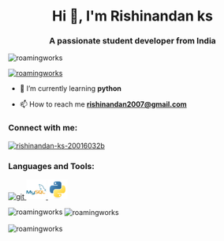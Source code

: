 <h1 align="center">Hi 👋, I'm Rishinandan ks</h1>
<h3 align="center">A passionate student developer from India</h3>

<p align="left"> <img src="https://komarev.com/ghpvc/?username=roamingworks&label=Profile%20views&color=0e75b6&style=flat" alt="roamingworks" /> </p>

<p align="left"> <a href="https://github.com/ryo-ma/github-profile-trophy"><img src="https://github-profile-trophy.vercel.app/?username=roamingworks" alt="roamingworks" /></a> </p>

- 🌱 I’m currently learning **python**

- 📫 How to reach me **rishinandan2007@gmail.com**

<h3 align="left">Connect with me:</h3>
<p align="left">
<a href="https://linkedin.com/in/rishinandan-ks-20016032b" target="blank"><img align="center" src="https://raw.githubusercontent.com/rahuldkjain/github-profile-readme-generator/master/src/images/icons/Social/linked-in-alt.svg" alt="rishinandan-ks-20016032b" height="30" width="40" /></a>
</p>

<h3 align="left">Languages and Tools:</h3>
<p align="left"> <a href="https://git-scm.com/" target="_blank" rel="noreferrer"> <img src="https://www.vectorlogo.zone/logos/git-scm/git-scm-icon.svg" alt="git" width="40" height="40"/> </a> <a href="https://www.mysql.com/" target="_blank" rel="noreferrer"> <img src="https://raw.githubusercontent.com/devicons/devicon/master/icons/mysql/mysql-original-wordmark.svg" alt="mysql" width="40" height="40"/> </a> <a href="https://www.python.org" target="_blank" rel="noreferrer"> <img src="https://raw.githubusercontent.com/devicons/devicon/master/icons/python/python-original.svg" alt="python" width="40" height="40"/> </a> </p>

<p><img align="left" src="https://github-readme-stats.vercel.app/api/top-langs?username=roamingworks&show_icons=true&locale=en&layout=compact" alt="roamingworks" /></p>

<p>&nbsp;<img align="center" src="https://github-readme-stats.vercel.app/api?username=roamingworks&show_icons=true&locale=en" alt="roamingworks" /></p>

<p><img align="center" src="https://github-readme-streak-stats.herokuapp.com/?user=roamingworks&" alt="roamingworks" /></p>
